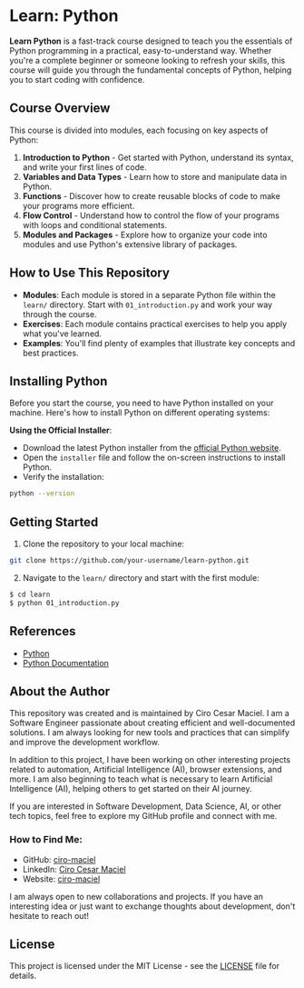 # Learn: Python

**Learn Python** is a fast-track course designed to teach you the essentials of Python programming in a practical, easy-to-understand way. Whether you're a complete beginner or someone looking to refresh your skills, this course will guide you through the fundamental concepts of Python, helping you to start coding with confidence.

## Course Overview

This course is divided into modules, each focusing on key aspects of Python:

1. **Introduction to Python** - Get started with Python, understand its syntax, and write your first lines of code.
2. **Variables and Data Types** - Learn how to store and manipulate data in Python.
3. **Functions** - Discover how to create reusable blocks of code to make your programs more efficient.
4. **Flow Control** - Understand how to control the flow of your programs with loops and conditional statements.
5. **Modules and Packages** - Explore how to organize your code into modules and use Python's extensive library of packages.

## How to Use This Repository

- **Modules**: Each module is stored in a separate Python file within the `learn/` directory. Start with `01_introduction.py` and work your way through the course.
- **Exercises**: Each module contains practical exercises to help you apply what you've learned.
- **Examples**: You'll find plenty of examples that illustrate key concepts and best practices.

## Installing Python

Before you start the course, you need to have Python installed on your machine. Here's how to install Python on different operating systems:

**Using the Official Installer**:

- Download the latest Python installer from the [official Python website](https://www.python.org/downloads/).
- Open the `installer` file and follow the on-screen instructions to install Python.
- Verify the installation:

```bash
python --version
```

## Getting Started

1. Clone the repository to your local machine:

```bash
git clone https://github.com/your-username/learn-python.git
```

2. Navigate to the `learn/` directory and start with the first module:

```bash
$ cd learn
$ python 01_introduction.py
```

## References

- [Python](https://www.python.org/)
- [Python Documentation](https://docs.python.org/3/)

## About the Author

This repository was created and is maintained by Ciro Cesar Maciel. I am a Software Engineer passionate about creating efficient and well-documented solutions. I am always looking for new tools and practices that can simplify and improve the development workflow.

In addition to this project, I have been working on other interesting projects related to automation, Artificial Intelligence (AI), browser extensions, and more. I am also beginning to teach what is necessary to learn Artificial Intelligence (AI), helping others to get started on their AI journey.

If you are interested in Software Development, Data Science, AI, or other tech topics, feel free to explore my GitHub profile and connect with me.

### How to Find Me:

- GitHub: [ciro-maciel](https://github.com/ciro-maciel)
- LinkedIn: [Ciro Cesar Maciel](https://www.linkedin.com/in/ciro-maciel/)
- Website: [ciro-maciel](https://www.ciro-maciel.click)

I am always open to new collaborations and projects. If you have an interesting idea or just want to exchange thoughts about development, don't hesitate to reach out!

## License

This project is licensed under the MIT License - see the [LICENSE](LICENSE) file for details.
